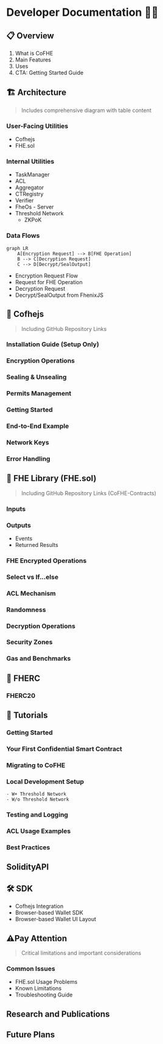 # Developer Documentation 👨‍💻

## 📋 Overview
1. What is CoFHE
2. Main Features
3. Uses
4. CTA: Getting Started Guide

## 🏗️ Architecture
> Includes comprehensive diagram with table content

### User-Facing Utilities
- Cofhejs
- FHE.sol

### Internal Utilities
- TaskManager
- ACL
- Aggregator
- CTRegistry
- Verifier
- FheOs - Server
- Threshold Network
  - ZKPoK

### Data Flows
```mermaid
graph LR
    A[Encryption Request] --> B[FHE Operation]
    B --> C[Decryption Request]
    C --> D[Decrypt/SealOutput]
```

- Encryption Request Flow
- Request for FHE Operation
- Decryption Request
- Decrypt/SealOutput from FhenixJS

## 🔧 Cofhejs
> Including GitHub Repository Links


### **Installation Guide** (Setup Only)
### **Encryption Operations**
### **Sealing & Unsealing**
### **Permits Management**
### **Getting Started**
### **End-to-End Example**
### **Network Keys**
### **Error Handling**

## 📘 FHE Library (FHE.sol)
> Including GitHub Repository Links (CoFHE-Contracts)

### **Inputs**
### **Outputs**
   - Events
   - Returned Results
### **FHE Encrypted Operations**
### **Select vs If...else**
### **ACL Mechanism**
### **Randomness**
### **Decryption Operations**
### **Security Zones**
### **Gas and Benchmarks** 

## 💎 FHERC
### FHERC20

## 📝 Tutorials
### **Getting Started**
### **Your First Confidential Smart Contract**
### **Migrating to CoFHE**
### **Local Development Setup**
    - W+ Threshold Network
    - W/o Threshold Network
### **Testing and Logging**
### **ACL Usage Examples**
### **Best Practices**

## SolidityAPI

## 🛠️ SDK
- Cofhejs Integration
- Browser-based Wallet SDK
- Browser-based Wallet UI Layout

## ⚠️Pay Attention
> Critical limitations and important considerations

### Common Issues
- FHE.sol Usage Problems
- Known Limitations
- Troubleshooting Guide

## Research and Publications

## Future Plans